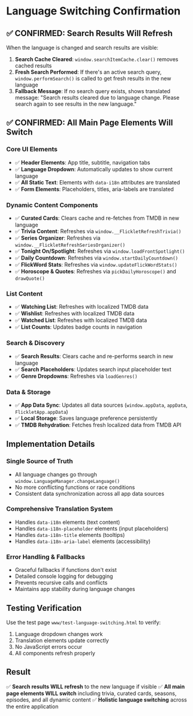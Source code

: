 # Language Switching Confirmation

## ✅ **CONFIRMED: Search Results Will Refresh**

When the language is changed and search results are visible:

1. **Search Cache Cleared**: `window.searchItemCache.clear()` removes cached results
2. **Fresh Search Performed**: If there's an active search query, `window.performSearch()` is called to get fresh results in the new language
3. **Fallback Message**: If no search query exists, shows translated message: "Search results cleared due to language change. Please search again to see results in the new language."

## ✅ **CONFIRMED: All Main Page Elements Will Switch**

### **Core UI Elements**
- ✅ **Header Elements**: App title, subtitle, navigation tabs
- ✅ **Language Dropdown**: Automatically updates to show current language
- ✅ **All Static Text**: Elements with `data-i18n` attributes are translated
- ✅ **Form Elements**: Placeholders, titles, aria-labels are translated

### **Dynamic Content Components**
- ✅ **Curated Cards**: Clears cache and re-fetches from TMDB in new language
- ✅ **Trivia Content**: Refreshes via `window.__FlickletRefreshTrivia()`
- ✅ **Series Organizer**: Refreshes via `window.__FlickletRefreshSeriesOrganizer()`
- ✅ **Tonight On/Spotlight**: Refreshes via `window.loadFrontSpotlight()`
- ✅ **Daily Countdown**: Refreshes via `window.startDailyCountdown()`
- ✅ **FlickWord Stats**: Refreshes via `window.updateFlickWordStats()`
- ✅ **Horoscope & Quotes**: Refreshes via `pickDailyHoroscope()` and `drawQuote()`

### **List Content**
- ✅ **Watching List**: Refreshes with localized TMDB data
- ✅ **Wishlist**: Refreshes with localized TMDB data  
- ✅ **Watched List**: Refreshes with localized TMDB data
- ✅ **List Counts**: Updates badge counts in navigation

### **Search & Discovery**
- ✅ **Search Results**: Clears cache and re-performs search in new language
- ✅ **Search Placeholders**: Updates search input placeholder text
- ✅ **Genre Dropdowns**: Refreshes via `loadGenres()`

### **Data & Storage**
- ✅ **App Data Sync**: Updates all data sources (`window.appData`, `appData`, `FlickletApp.appData`)
- ✅ **Local Storage**: Saves language preference persistently
- ✅ **TMDB Rehydration**: Fetches fresh localized data from TMDB API

## **Implementation Details**

### **Single Source of Truth**
- All language changes go through `window.LanguageManager.changeLanguage()`
- No more conflicting functions or race conditions
- Consistent data synchronization across all app data sources

### **Comprehensive Translation System**
- Handles `data-i18n` elements (text content)
- Handles `data-i18n-placeholder` elements (input placeholders)
- Handles `data-i18n-title` elements (tooltips)
- Handles `data-i18n-aria-label` elements (accessibility)

### **Error Handling & Fallbacks**
- Graceful fallbacks if functions don't exist
- Detailed console logging for debugging
- Prevents recursive calls and conflicts
- Maintains app stability during language changes

## **Testing Verification**

Use the test page `www/test-language-switching.html` to verify:
1. Language dropdown changes work
2. Translation elements update correctly
3. No JavaScript errors occur
4. All components refresh properly

## **Result**

✅ **Search results WILL refresh** to the new language if visible
✅ **All main page elements WILL switch** including trivia, curated cards, seasons, episodes, and all dynamic content
✅ **Holistic language switching** across the entire application

